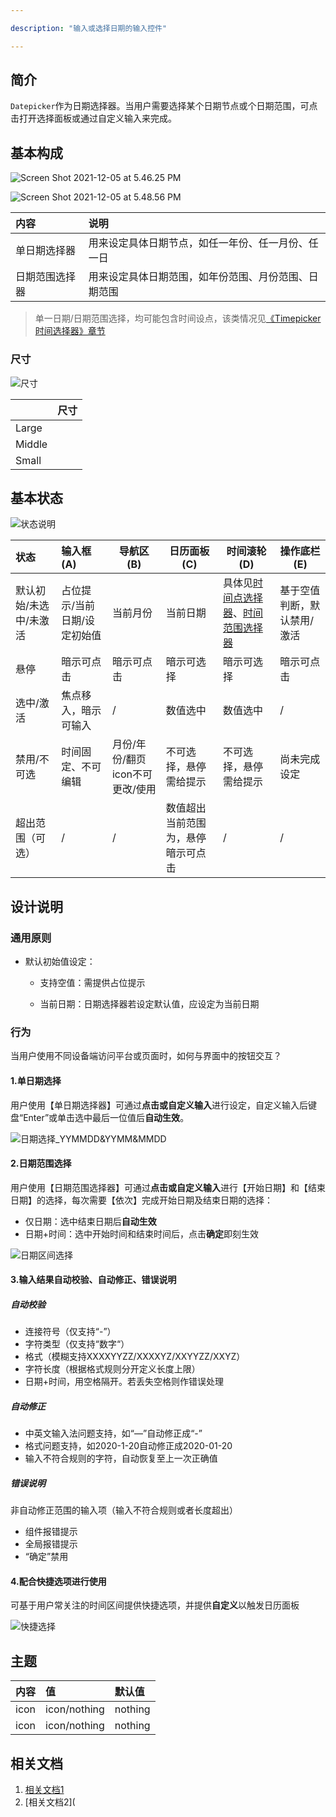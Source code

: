 ```yaml
---

description: "输入或选择日期的输入控件"

---
```


<!--副标题具体写法见源代码模式-->

## 简介

`Datepicker`作为日期选择器。当用户需要选择某个日期节点或个日期范围，可点击打开选择面板或通过自定义输入来完成。

## 基本构成

![Screen Shot 2021-12-05 at 5.46.25 PM](../../../images/Datepicker/consist.jpg)

<!--图片存储路径为images下新建元素名文件夹，例/images/Name/

| 构成        | 定义                                                         | 说明                                                         |
| :---------- | :----------------------------------------------------------- | ------------------------------------------------------------ |
| 输入框(A)   | 默认展示元素，单击该元素激活控件。用户可按照规定格式**输入**所需日期 | 需提供占位文案或默认时间                                     |
| 导航区(B)   | 默认展示当前月份，支持切换月份、年份                         | 点击“向前”/“向后”切换月份，点击当前月份/年份向上切换范围     |
| 日历面板(C) | 默认展示当前月日期，用户可在面板上通过**点击**选择日期。面板根据“导航区”展示单位切换展示日期/月份/年份等。 | 面板需区分展示项目“当前项”、“可选项”、“悬停选中项”、“选中项”、“禁用项”、“超出范围项” |
| 时间滚轮(D) | 默认展示“00:00"，用户可在滚轮上通过**点击**/**滚动**目标项目进选中框内来选择时间 | 具体行为说明见[时间点选择器]()、[时间范围选择器]()           |
| 操作底栏(E) | 可按需选配。展示时，默认提供**确定**，依业务需要可提供**今日此刻**快捷选项 | - 点击**确定**：完成当前选择、收起面板，仅保留输入框且恢复**未激活**态<br />- 点击**组件外空白处**：放弃当前选择、收起面板，仅保留输入框且恢复**未激活**态。<br />- 点击**今日此刻**：自动选中当前日期、收起面板，仅保留输入框且恢复**未激活**态。 |



| 种类  | 输入框(A) | 导航区(B) | 日历面板(C) | 时间滚轮(D) | 操作底栏(E) |
| :---- | :----------- | ------------ | ------------ | ------------ | ------------ |
| 单日期选择器 | ✓            | ✓           | ✓            | 见[时间点选择器]() | ✓        |
| 日期范围选择器 | ✓            | ✓           | ✓            | 见[时间范围选择器]() | ✓         |


## 基本样式

### 类型与样式

<!--图片存储路径为images下新建元素名文件夹，例/images/Name/pic.png-->

![Screen Shot 2021-12-05 at 5.48.56 PM](../../../images/Datepicker/type.jpg)

| 内容  | 说明                 |
| :---- | :------------------- |
| 单日期选择器 | 用来设定具体日期节点，如任一年份、任一月份、任一日 |
| 日期范围选择器 | 用来设定具体日期范围，如年份范围、月份范围、日期范围 |
> 单一日期/日期范围选择，均可能包含时间设点，该类情况见[《Timepicker 时间选择器》章节]()

### 尺寸

![尺寸]()

<!--图片存储路径为images下新建元素名文件夹，例/images/Name/pic.png-->

|        | 尺寸 |
| :----- | :--- |
| Large  |      |
| Middle |      |
| Small  |      |

## 基本状态

![状态说明](../../../images/Datepicker/status.jpg)

<!--图片存储路径为images下新建元素名文件夹，例/images/Name/pic.png-->

| 状态                   | 输入框(A)                    | 导航区(B)                       | 日历面板(C)                        | 时间滚轮(D)                                | 操作底栏(E)                 |
| :--------------------- | :--------------------------- | ------------------------------- | ---------------------------------- | ------------------------------------------ | --------------------------- |
| 默认初始/未选中/未激活 | 占位提示/当前日期/设定初始值 | 当前月份                        | 当前日期                           | 具体见[时间点选择器]()、[时间范围选择器]() | 基于空值判断，默认禁用/激活 |
| 悬停                   | 暗示可点击                   | 暗示可点击                      | 暗示可选择                         | 暗示可选择                                 | 暗示可点击                  |
| 选中/激活              | 焦点移入，暗示可输入         | /                               | 数值选中                           | 数值选中                                   | /                           |
| 禁用/不可选            | 时间固定、不可编辑           | 月份/年份/翻页icon不可更改/使用 | 不可选择，悬停需给提示             | 不可选择，悬停需给提示                     | 尚未完成设定                |
| 超出范围（可选）       | /                            | /                               | 数值超出当前范围为，悬停暗示可点击 | /                                          | /                           |



## 设计说明

### 通用原则

- 默认初始值设定：

  - 支持空值：需提供占位提示

  - 当前日期：日期选择器若设定默认值，应设定为当前日期

    


### 行为

当用户使用不同设备端访问平台或页面时，如何与界面中的按钮交互？



#### 1.单日期选择

用户使用【单日期选择器】可通过**点击或自定义输入**进行设定，自定义输入后键盘“Enter”或单击选中最后一位值后**自动生效**。

![日期选择_YYMMDD&YYMM&MMDD](../../../images/Datepicker/日期选择_YYMMDD&YYMM&MMDD-8697469.jpg)

#### 2.日期范围选择

用户使用【日期范围选择器】可通过**点击或自定义输入**进行【开始日期】和【结束日期】的选择，每次需要【依次】完成开始日期及结束日期的选择：

- 仅日期：选中结束日期后**自动生效**
- 日期+时间：选中开始时间和结束时间后，点击**确定**即刻生效

![日期区间选择](../../../images/Datepicker/日期区间选择.jpg)

#### 3.输入结果自动校验、自动修正、错误说明

##### 自动校验

- 连接符号（仅支持“-”）
- 字符类型（仅支持“数字“）
- 格式（模糊支持XXXXYYZZ/XXXXYZ/XXYYZZ/XXYZ）
- 字符长度（根据格式规则分开定义长度上限）
- 日期+时间，用空格隔开。若丢失空格则作错误处理

##### 自动修正

- 中英文输入法问题支持，如“—”自动修正成“-”
- 格式问题支持，如2020-1-20自动修正成2020-01-20
- 输入不符合规则的字符，自动恢复至上一次正确值

##### 错误说明

非自动修正范围的输入项（输入不符合规则或者长度超出）

- 组件报错提示
- 全局报错提示
- “确定”禁用

#### 4.配合**快捷选项**进行使用

可基于用户常关注的时间区间提供快捷选项，并提供**自定义**以触发日历面板

![快捷选择](../../../images/Datepicker/快捷选择-8697402.jpg)

## 主题

| 内容 | 值           | 默认值  |
| :--- | :----------- | :------ |
| icon | icon/nothing | nothing |
| icon | icon/nothing | nothing |


## 相关文档

1. [相关文档1](https://www.ucloud.cn)
2. [相关文档2](

